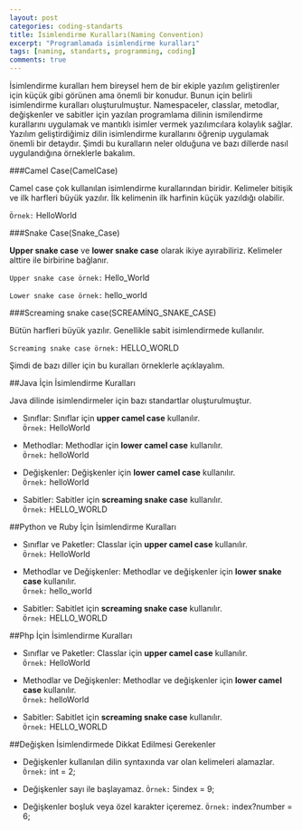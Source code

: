 ```yaml
---
layout: post
categories: coding-standarts
title: İsimlendirme Kuralları(Naming Convention)
excerpt: "Programlamada isimlendirme kuralları"
tags: [naming, standarts, programming, coding]
comments: true
--- 
```

İsimlendirme kuralları hem bireysel hem de bir ekiple yazılım geliştirenler için küçük gibi görünen ama önemli bir konudur. Bunun için belirli isimlendirme kuralları oluşturulmuştur. Namespaceler, classlar, metodlar, değişkenler ve sabitler için yazılan programlama dilinin ismilendirme kurallarını uygulamak ve mantıklı isimler vermek yazılımcılara kolaylık sağlar. Yazılım geliştirdiğimiz dilin isimlendirme kurallarını öğrenip uygulamak önemli bir detaydır. Şimdi bu kuralların neler olduğuna ve bazı dillerde nasıl uygulandığına örneklerle bakalım.

###Camel Case(CamelCase)

Camel case çok kullanılan isimlendirme kurallarından biridir. Kelimeler bitişik ve ilk harfleri büyük yazılır. İlk kelimenin ilk harfinin küçük yazıldığı olabilir.

`Örnek:` HelloWorld

###Snake Case(Snake_Case)

**Upper snake case** ve **lower snake case** olarak ikiye ayırabiliriz. Kelimeler alttire ile birbirine bağlanır.

`Upper snake case örnek:` Hello_World

`Lower snake case örnek:` hello_world

###Screaming snake case(SCREAMİNG_SNAKE_CASE)

Bütün harfleri büyük yazılır. Genellikle sabit isimlendirmede kullanılır.

`Screaming snake case örnek:` HELLO_WORLD

Şimdi de bazı diller için bu kuralları örneklerle açıklayalım.

##Java İçin İsimlendirme Kuralları

Java dilinde isimlendirmeler için bazı standartlar oluşturulmuştur.

* Sınıflar: Sınıflar için **upper camel case** kullanılır.                                                                
`Örnek:` HelloWorld

* Methodlar: Methodlar için **lower camel case** kullanılır.                                                              
`Örnek:` helloWorld

* Değişkenler: Değişkenler için **lower camel case** kullanılır.                                                          
`Örnek:` helloWorld

* Sabitler: Sabitler için **screaming snake case** kullanılır.                                                            
`Örnek:` HELLO_WORLD 

##Python ve Ruby İçin İsimlendirme Kuralları

* Sınıflar ve Paketler: Classlar için **upper camel case** kullanılır.                                                    
 `Örnek:` HelloWorld
  
* Methodlar ve Değişkenler: Methodlar ve değişkenler için **lower snake case** kullanılır.                                
`Örnek:` hello_world
  
* Sabitler: Sabitlet için **screaming snake case** kullanılır.                                                            
`Örnek:` HELLO_WORLD

##Php İçin İsimlendirme Kuralları

* Sınıflar ve Paketler: Classlar için **upper camel case** kullanılır.                                                    
`Örnek:` HelloWorld
    
* Methodlar ve Değişkenler: Methodlar ve değişkenler için **lower camel case** kullanılır.                                
`Örnek:` helloWorld
    
* Sabitler: Sabitlet için **screaming snake case** kullanılır.                                                            
`Örnek:` HELLO_WORLD 

##Değişken İsimlendirmede Dikkat Edilmesi Gerekenler

* Değişkenler kullanılan dilin syntaxında var olan kelimeleri alamazlar.
`Örnek:` int = 2;

* Değişkenler sayı ile başlayamaz.
`Örnek:` 5index = 9;

* Değişkenler boşluk veya özel karakter içeremez.
`Örnek:` index?number = 6;
